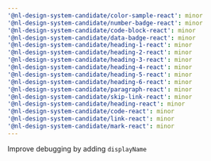 ```yaml
---
'@nl-design-system-candidate/color-sample-react': minor
'@nl-design-system-candidate/number-badge-react': minor
'@nl-design-system-candidate/code-block-react': minor
'@nl-design-system-candidate/data-badge-react': minor
'@nl-design-system-candidate/heading-1-react': minor
'@nl-design-system-candidate/heading-2-react': minor
'@nl-design-system-candidate/heading-3-react': minor
'@nl-design-system-candidate/heading-4-react': minor
'@nl-design-system-candidate/heading-5-react': minor
'@nl-design-system-candidate/heading-6-react': minor
'@nl-design-system-candidate/paragraph-react': minor
'@nl-design-system-candidate/skip-link-react': minor
'@nl-design-system-candidate/heading-react': minor
'@nl-design-system-candidate/code-react': minor
'@nl-design-system-candidate/link-react': minor
'@nl-design-system-candidate/mark-react': minor
---
```


Improve debugging by adding `displayName`

